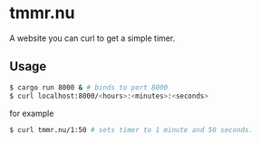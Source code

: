 # tmmr.nu
A website you can curl to get a simple timer.
## Usage

``` bash
$ cargo run 8000 & # binds to port 8000
$ curl localhost:8000/<hours>:<minutes>:<seconds> 
```

for example

```bash
$ curl tmmr.nu/1:50 # sets timer to 1 minute and 50 seconds.
```

